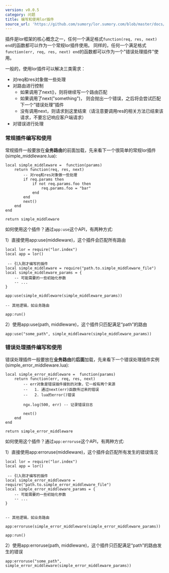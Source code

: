 ```yaml
---
version: v0.0.5
category: 问题
title: 编写和使用lor插件
source_url: 'https://github.com/sumory/lor.sumory.com/blob/master/docs/faq/middleware.md'
---
```


插件是lor框架的核心概念之一，任何一个满足格式`function(req, res, next) end`的函数都可以作为一个常规lor插件使用。
同样的，任何一个满足格式`function(err, req, res, next) end`的函数都可以作为一个"错误处理插件"使用。

一般的，使用lor插件可以解决三类需求：

- 对req和res对象做一些处理
- 对路由进行控制
	- 如果调用了next()，则将继续写一个路由匹配
	- 如果调用了next("something")， 则会抛出一个错误，之后将会尝试匹配下一个”错误处理”插件
	- 没有调用next，则请求到这里结束（请注意要调用res的相关方法已结束该请求，不要忘记响应客户端请求）
- 对错误进行处理


### 常规插件编写和使用

常规插件一般要放在**业务路由**的前面加载，先来看下一个很简单的常规lor插件(simple\_middleware.lua):


```
local simple_middleware =  function(params)
    return function(req, res, next)
        -- 对req和res对象做一些处理
        if req.params then
        	if not req.params.foo then
        		req.params.foo = "bar"
        	end
        end
        next()
    end
end

return simple_middleware
```

如何使用这个插件？通过`app:use`这个API，有两种方式:

1）直接使用app:use(middleware)，这个插件会匹配所有路由

```
local lor = require("lor.index")
local app = lor()

 -- 引入刚才编写的插件
local simple_middleware = require("path.to.simple_middleware_file")
local simple_middleware_params = {
	-- 可能需要的一些初始化参数
	-- ...
}

app:use(simple_middleware(simple_middleware_params))

-- 其他逻辑，如业务路由

app:run()
```

2）使用app:use(path, middleware)，这个插件只匹配满足“path”的路由

```
app:use("some_path", simple_middleware(simple_middleware_params))
```




### 错误处理插件编写和使用



错误处理插件一般要放在**业务路由**的**后面**加载，先来看下一个错误处理插件实例(simple\_error_middleware.lua):


```
local simple_error_middleware =  function(params)
    return function(err, req, res, next)
        -- err对象是错误插件接到的对象，它一般有两个来源
        --   1. 通过next(err)函数传过来的错误
        --   2. lua的error()错误
        
        ngx.log(500, err) -- 记录错误日志

        next()
    end
end

return simple_error_middleware
```

如何使用这个插件？通过`app:erroruse`这个API，有两种方式:

1）直接使用app:erroruse(middleware)，这个插件会匹配所有发生的错误情况

```
local lor = require("lor.index")
local app = lor()

 -- 引入刚才编写的插件
local simple_error_middleware = require("path.to.simple_error_middleware_file")
local simple_error_middleware_params = {
	-- 可能需要的一些初始化参数
	-- ...
}


-- 其他逻辑，如业务路由

app:erroruse(simple_error_middleware(simple_error_middleware_params))

app:run()
```

2）使用app:erroruse(path, middleware)，这个插件只匹配满足“path”的路由发生的错误

```
app:erroruse("some_path", simple_error_middleware(simple_error_middleware_params))
```
